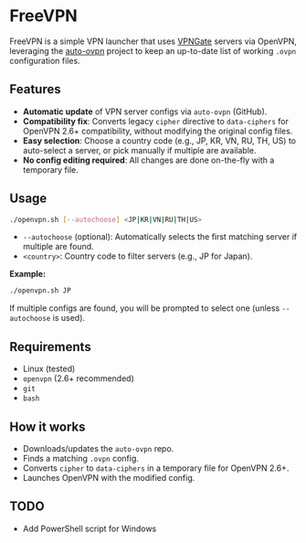 # FreeVPN

FreeVPN is a simple VPN launcher that uses [VPNGate](https://www.vpngate.net/) servers via OpenVPN, leveraging the [auto-ovpn](https://github.com/9xN/auto-ovpn) project to keep an up-to-date list of working `.ovpn` configuration files.

## Features

- **Automatic update** of VPN server configs via `auto-ovpn` (GitHub).
- **Compatibility fix**: Converts legacy `cipher` directive to `data-ciphers` for OpenVPN 2.6+ compatibility, without modifying the original config files.
- **Easy selection**: Choose a country code (e.g., JP, KR, VN, RU, TH, US) to auto-select a server, or pick manually if multiple are available.
- **No config editing required**: All changes are done on-the-fly with a temporary file.

## Usage

```bash
./openvpn.sh [--autochoose] <JP|KR|VN|RU|TH|US>
```

- `--autochoose` (optional): Automatically selects the first matching server if multiple are found.
- `<country>`: Country code to filter servers (e.g., JP for Japan).

**Example:**

```bash
./openvpn.sh JP
```

If multiple configs are found, you will be prompted to select one (unless `--autochoose` is used).

## Requirements

- Linux (tested)
- `openvpn` (2.6+ recommended)
- `git`
- `bash`

## How it works

- Downloads/updates the `auto-ovpn` repo.
- Finds a matching `.ovpn` config.
- Converts `cipher` to `data-ciphers` in a temporary file for OpenVPN 2.6+.
- Launches OpenVPN with the modified config.

## TODO

- Add PowerShell script for Windows
